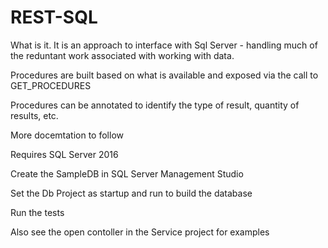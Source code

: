 # REST-SQL

What is it.  It is an approach to interface with Sql Server - handling much of the reduntant work associated with working with data.

Procedures are built based on what is available and exposed via the call to GET_PROCEDURES

Procedures can be annotated to identify the type of result, quantity of results, etc.

More docemtation to follow

Requires SQL Server 2016

  Create the SampleDB in SQL Server Management Studio

  Set the Db Project as startup and run to build the database

  Run the tests

  Also see the open contoller in the Service project for examples

